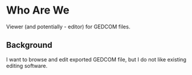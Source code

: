 # Who Are We

Viewer (and potentially - editor) for GEDCOM files.

## Background

I want to browse and edit exported GEDCOM file, but I do not like existing editing software.

